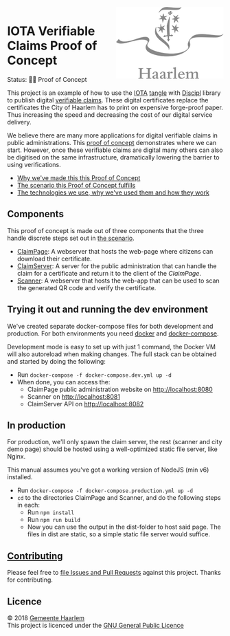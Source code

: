 <img src="ClaimPage/src/assets/logo.png" align="right">

# IOTA Verifiable Claims Proof of Concept

Status: 👩‍🔬 Proof of Concept

This project is an example of how to use the [IOTA](iota.org) [tangle](https://learn.iota.org/faq/tangle) with [Discipl](https://discipl.org/) library to publish digital [verifiable claims](https://www.w3.org/TR/verifiable-claims-use-cases/). These digital certificates replace the certificates the City of Haarlem has to print on expensive forge-proof paper. Thus increasing the speed and decreasing the cost of our digital service delivery.

We believe there are many more applications for digital verifiable claims in public administrations. This [proof of concept](docs/proof-of-concept.md) demonstrates where we can start.
However, once these verifiable claims are digital many others can also be digitised on the same infrastructure, dramatically lowering the barrier to using verifications.

* [Why we've made this this Proof of Concept](docs/proof-of-concept.md)
* [The scenario this Proof of Concept fulfills](docs/scenario.md)
* [The technologies we use, why we've used them and how they work](docs/technologies.md)

## Components

This proof of concept is made out of three components that the three handle discrete steps set out in [the scenario](docs/scenario.md).

* [ClaimPage](./ClaimPage/README.md): A webserver that hosts the web-page where citizens can download their certificate.
* [ClaimServer](./ClaimServer/README.md): A server for the public administration that can handle the claim for a certificate and return it to the client of the _ClaimPage_.
* [Scanner](./Scanner/README.md): A webserver that hosts the web-app that can be used to scan the generated QR code and verify the certificate.

## Trying it out and running the dev environment

We've created separate docker-compose files for both development and production.
For both environments you need [docker](https://www.docker.com/community-edition) and [docker-compose](https://docs.docker.com/compose/install).

Development mode is easy to set up with just 1 command, the Docker VM will also autoreload when making changes.
The full stack can be obtained and started by doing the following:

* Run `docker-compose -f docker-compose.dev.yml up -d`
* When done, you can access the:
  * ClaimPage public administration website on <http://localhost:8080>
  * Scanner on <http://localhost:8081>
  * ClaimServer API on <http://localhost:8082>

## In production

For production, we'll only spawn the claim server, the rest (scanner and city demo page) should be hosted using a well-optimized static file server, like Nginx.

This manual assumes you've got a working version of NodeJS (min v6) installed.

* Run `docker-compose -f docker-compose.production.yml up -d`
* `cd` to the directories ClaimPage and Scanner, and do the following steps in each:
  * Run `npm install`
  * Run `npm run build`
  * Now you can use the output in the dist-folder to host said page. The files in dist are static, so a simple static file server would suffice.

## [Contributing](CONTRIBUTING.md)

Please feel free to [file Issues and Pull Requests](CONTRIBUTING.md) against this project. Thanks for contributing.

## Licence

© 2018 [Gemeente Haarlem](https://haarlem.nl)  
This project is licenced under the [GNU General Public Licence](LICENCE)
